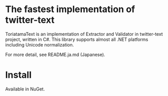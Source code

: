 # The fastest implementation of twitter-text
ToriatamaText is an implementation of Extractor and Validator in twitter-text project, written in C#.
This library supports almost all .NET platforms including Unicode normalization.

For more detail, see README.ja.md (Japanese).

# Install
Available in NuGet.
